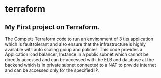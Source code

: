 # terraform
## My First project on Terraform.
The Complete Terraform code to run an environment of 3 tier application which is fault tolerant and also ensure that the infrastructure is highly available with auto scaling group and policies. This code provides a Application load balancer, Instance in a public subnet which cannot be directly accessed and can be accessed with the ELB and database at the backend which is in private subnet connected to a NAT to provide internet and can be accessed only for the specified IP.
